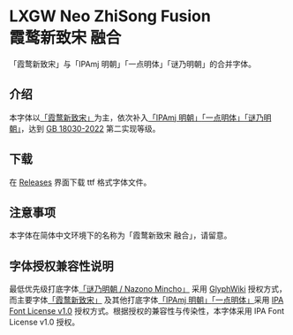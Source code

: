 # LXGW Neo ZhiSong Fusion </br>霞鹜新致宋 融合
「霞鹜新致宋」与「IPAmj 明朝」「一点明体」「谜乃明朝」的合并字体。

## 介绍
本字体以[「霞鹜新致宋」](https://github.com/lxgw/LxgwNeoZhiSong)为主，依次补入[「IPAmj 明朝」](https://moji.or.jp/mojikiban/font/)[「一点明体」](https://github.com/ichitenfont/I.Ming)[「谜乃明朝」](https://github.com/ge9/NazonoMincho)，达到 [GB 18030-2022](https://openstd.samr.gov.cn/bzgk/gb/newGbInfo?hcno=A1931A578FE14957104988029B0833D3) 第二实现等级。

## 下载
在 [Releases](https://github.com/lxgw/LxgwNeoZhiSong-Fusion/releases) 界面下载 ttf 格式字体文件。

## 注意事项
本字体在简体中文环境下的名称为「霞鹜新致宋 融合」，请留意。

## 字体授权兼容性说明
最低优先级打底字体[「谜乃明朝 / Nazono Mincho」](https://github.com/ge9/NazonoMincho) 采用 [GlyphWiki](http://zhs.glyphwiki.org/wiki/GlyphWiki:%e8%91%97%e4%bd%9c%e6%9d%83%e4%b8%8e%e8%ae%b8%e5%8f%af%e5%8d%8f%e8%ae%ae) 授权方式，而主要字体[「霞鹜新致宋」](https://github.com/lxgw/LxgwNeoZhiSong) 及其他打底字体[「IPAmj 明朝」](https://moji.or.jp/mojikiban/font/)[「一点明体」](https://github.com/ichitenfont/I.Ming)采用 [IPA Font License v1.0](https://moji.or.jp/ipafont/license/) 授权方式。根据授权的兼容性与传染性，本字体采用 IPA Font License v1.0 授权。
